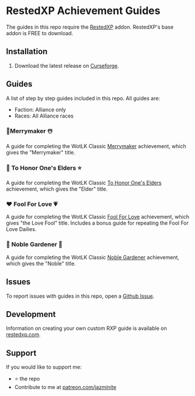 # RestedXP Achievement Guides
The guides in this repo require the [RestedXP][1] addon. RestedXP's base addon is FREE to download.

## Installation
1. Download the latest release on [Curseforge][3].

## Guides
A list of step by step guides included in this repo. All guides are:

- Faction: Alliance only
- Races: All Alliance races

### 🎄Merrymaker ☃️
A guide for completing the WotLK Classic [Merrymaker][2a] achievement, which gives the "Merrymaker" title.

### 🌙 To Honor One's Elders ⭐
A guide for completing the WotLK Classic [To Honor One's Elders][2b] achievement, which gives the "Elder" title.

### ❤️ Fool For Love 💗
A guide for completing the WotLK Classic [Fool For Love][2c] achievement, which gives "the Love Fool" title. Includes a bonus guide for repeating the Fool For Love Dailies.

### 🐣 Noble Gardener 🐣
A guide for completing the WotLK Classic [Noble Gardener][2d] achievement, which gives the "Noble" title.

## Issues
To report issues with guides in this repo, open a [Github Issue][4].

## Development
Information on creating your own custom RXP guide is available on [restedxp.com][5].

## Support
If you would like to support me:
- ⭐ the repo
- Contribute to me at [patreon.com/jazminite][6]


[1]: https://www.restedxp.com/addon
[2a]: https://www.wowhead.com/wotlk/achievement=1692/merrymaker
[2b]: https://www.wowhead.com/wotlk/achievement=913/to-honor-ones-elders
[2c]: https://www.wowhead.com/wotlk/achievement=1707/fool-for-love
[2d]: https://www.wowhead.com/wotlk/achievement=2797/noble-gardener
[3]: https://www.curseforge.com/wow/addons/rxp-achievement-guides/files/all
[4]: https://github.com/jazminite/RXPGuides_Achievements/issues/new/choose
[5]: https://www.restedxp.com/custom-guides
[6]: https://www.patreon.com/jazminite
